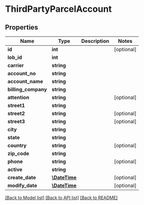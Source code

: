 # ThirdPartyParcelAccount

## Properties
Name | Type | Description | Notes
------------ | ------------- | ------------- | -------------
**id** | **int** |  | [optional] 
**lob_id** | **int** |  | 
**carrier** | **string** |  | 
**account_no** | **string** |  | 
**account_name** | **string** |  | 
**billing_company** | **string** |  | 
**attention** | **string** |  | [optional] 
**street1** | **string** |  | 
**street2** | **string** |  | [optional] 
**street3** | **string** |  | [optional] 
**city** | **string** |  | 
**state** | **string** |  | 
**country** | **string** |  | [optional] 
**zip_code** | **string** |  | 
**phone** | **string** |  | [optional] 
**active** | **string** |  | 
**create_date** | [**\DateTime**](\DateTime.md) |  | [optional] 
**modify_date** | [**\DateTime**](\DateTime.md) |  | [optional] 

[[Back to Model list]](../README.md#documentation-for-models) [[Back to API list]](../README.md#documentation-for-api-endpoints) [[Back to README]](../README.md)


